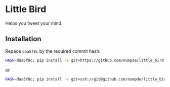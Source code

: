 # Little Bird

Helps you tweet your mind.

## Installation

Repace `daa5f8c` by the required commit hash:

```bash
HASH=daa5f8c; pip install -e git+https://github.com/numpde/little_bird.git@${HASH}#egg=little_bird
```

or

```bash
HASH=daa5f8c; pip install -e git+ssh://git@github.com/numpde/little_bird.git@${HASH}#egg=little_bird
```
